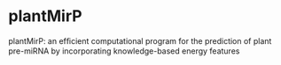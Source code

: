 # plantMirP
plantMirP: an efﬁcient computational program for the prediction of plant pre-miRNA by incorporating knowledge-based energy features
